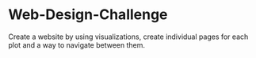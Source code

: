 # Web-Design-Challenge
Create a website by using visualizations, create individual pages for each plot and a way to navigate between them.
